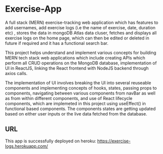 # Exercise-App

A full stack (MERN) exercise-tracking web application which has features to add usernames, add exercise logs (i.e the name of exercise, date, duration etc) , stores the data in mongoDB Atlas data cluser, fetches and displays all exercise logs on the home page, which can then be edited or deleted in future if required and it has a functional search bar.

This project helps understand and implement various concepts for building MERN tech stack web applications which include creating APIs which perform all CRUD operations on the MongoDB database, implementation of UI in ReactJS, linking the React frontend with NodeJS backend through axios calls. 

The implementation of UI involves breaking the UI into several reuseable components and implementing concepts of hooks, states, passing props to components, navigating between various components from navBar as well as from within different components, and use of React lifecycle components, which are implemeted in this project using useEffect() in functional based components. The components states are getting updated based on either user inputs or the live data fetched from the database.

## URL

This app is successfully deployed on heroku: https://exercise-logs.herokuapp.com/ 
